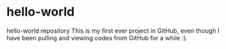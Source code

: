 # hello-world
hello-world repository
This is my first ever project in GitHub, even though I have been pulling and viewing codes from GitHub for a while :). 

